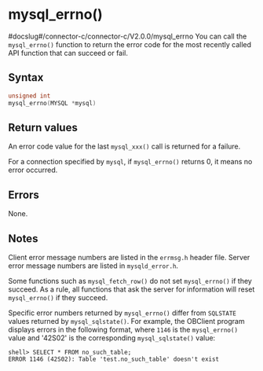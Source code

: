 mysql_errno() 
==================================
#docslug#/connector-c/connector-c/V2.0.0/mysql_errno
You can call the `mysql_errno()` function to return the error code for the most recently called API function that can succeed or fail. 

Syntax 
---------------------------

```c
unsigned int
mysql_errno(MYSQL *mysql)
```



Return values 
----------------------------------

An error code value for the last `mysql_xxx()` call is returned for a failure. 

For a connection specified by `mysql`, if `mysql_errno()` returns 0, it means no error occurred.

Errors 
---------------------------

None.

Notes 
--------------------------

Client error message numbers are listed in the `errmsg.h` header file. Server error message numbers are listed in `mysqld_error.h`.

Some functions such as `mysql_fetch_row()` do not set `mysql_errno()` if they succeed. As a rule, all functions that ask the server for information will reset `mysql_errno()` if they succeed. 

Specific error numbers returned by `mysql_errno()` differ from `SQLSTATE` values returned by `mysql_sqlstate()`. For example, the OBClient program displays errors in the following format, where `1146` is the `mysql_errno()` value and '42S02' is the corresponding `mysql_sqlstate()` value:

```unknow
shell> SELECT * FROM no_such_table;
ERROR 1146 (42S02): Table 'test.no_such_table' doesn't exist
```


